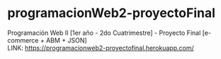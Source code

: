 # programacionWeb2-proyectoFinal
Programación Web II [1er año - 2do Cuatrimestre] - Proyecto Final [e-commerce + ABM + JSON]
<br>
LINK: https://programacionweb2-proyectofinal.herokuapp.com/
